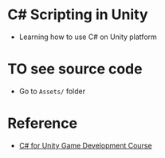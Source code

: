 # C# Scripting in Unity

- Learning how to use C# on Unity platform

# TO see source code 
- Go to ```Assets/``` folder

# Reference
- [C# for Unity Game Development Course](https://www.linkedin.com/learning/c-sharp-for-unity-game-development/welcome?u=67553266)